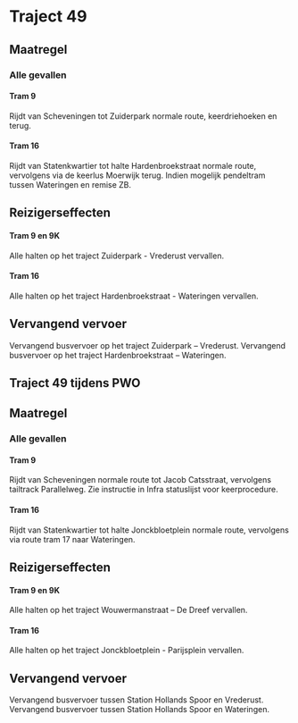 # Traject 49
## Maatregel
### Alle gevallen

#### Tram 9 
Rijdt van Scheveningen tot Zuiderpark normale route, keerdriehoeken en terug.

#### Tram 16
Rijdt van Statenkwartier tot halte Hardenbroekstraat normale route, vervolgens via de keerlus Moerwijk terug.
Indien mogelijk pendeltram tussen Wateringen en remise ZB. 

## Reizigerseffecten

#### Tram 9 en 9K
Alle halten op het traject Zuiderpark - Vrederust vervallen.

#### Tram 16
Alle halten op het traject Hardenbroekstraat - Wateringen vervallen.

## Vervangend vervoer
Vervangend busvervoer op het traject Zuiderpark – Vrederust.
Vervangend busvervoer op het traject Hardenbroekstraat – Wateringen.

## Traject 49 tijdens PWO 
## Maatregel
### Alle gevallen

#### Tram 9 
Rijdt van Scheveningen normale route tot Jacob Catsstraat, vervolgens tailtrack Parallelweg. Zie instructie in Infra statuslijst voor keerprocedure.

#### Tram 16
Rijdt van Statenkwartier tot halte Jonckbloetplein normale route, vervolgens via route tram 17 naar Wateringen.

## Reizigerseffecten

#### Tram 9 en 9K
Alle halten op het traject Wouwermanstraat – De Dreef vervallen.

#### Tram 16
Alle halten op het traject Jonckbloetplein - Parijsplein vervallen.

## Vervangend vervoer
Vervangend busvervoer tussen Station Hollands Spoor en Vrederust.
Vervangend busvervoer tussen Station Hollands Spoor en Wateringen.
